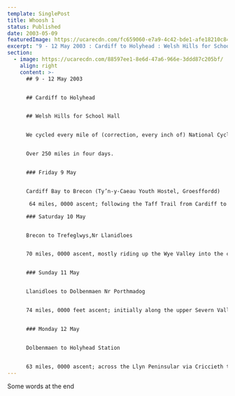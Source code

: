 ```yaml
---
template: SinglePost
title: Whoosh 1
status: Published
date: 2003-05-09
featuredImage: https://ucarecdn.com/fc659060-e7a9-4c42-bde1-afe18210c841/
excerpt: "9 - 12 May 2003 : Cardiff to Holyhead : Welsh Hills for School Hall"
section:
  - image: https://ucarecdn.com/88597ee1-8e6d-47a6-966e-3ddd87c205bf/
    align: right
    content: >-
      ## 9 - 12 May 2003


      ## Cardiff to Holyhead


      ## Welsh Hills for School Hall


      We cycled every mile of (correction, every inch of) National Cycle Route 8 (aka Lon Las Cymru) from Cardiff to Holyhead. 


      Over 250 miles in four days. 


      ### Friday 9 May


      Cardiff Bay to Brecon (Ty’n-y-Caeau Youth Hostel, Groesffordd)

       64 miles, 0000 ascent; following the Taff Trail from Cardiff to Merthyr Tydfill then minor roads and forest tracks past large reservoirs to our hostel just outside Brecon 

      ### Saturday 10 May


      Brecon to Trefeglwys,Nr Llanidloes 


      70 miles, 0000 ascent, mostly riding up the Wye Valley into the centre of Wales, through increasingly rugged landscape. 


      ### Sunday 11 May


      Llanidloes to Dolbenmaen Nr Porthmadog


      74 miles, 0000 feet ascent; initially along the upper Severn Valley climbing to the highest point of the ride 1,673 feet near Bryn y Fedwen; then whooshing down through Machynlleth towards the Irish Sea. 


      ### Monday 12 May


      Dolbenmaen to Holyhead Station 


      63 miles, 0000 ascent; across the Llyn Peninsular via Criccieth to Caernarfon; across the Menai Straits; then a wind-resisted slog across Anglesey to Holyhead Station
---
```

Some words at the end